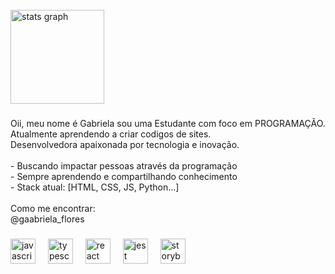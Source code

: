 <br clear="both">

<div align="left">
  <img src="https://github-readme-stats.vercel.app/api?username=Gabi&hide_title=false&hide_rank=false&show_icons=true&include_all_commits=true&count_private=true&disable_animations=true&theme=gruvbox_light&locale=pt-br&hide_border=false&order=1&custom_title=Gabi" height="150" alt="stats graph"  />
</div>

###

<p align="left">Oii, meu nome é Gabriela sou uma Estudante com foco em PROGRAMAÇÃO.  <br> Atualmente aprendendo a criar codigos de sites.<br>Desenvolvedora apaixonada por tecnologia e inovação.  <br><br>-  Buscando impactar pessoas através da programação  <br>-  Sempre aprendendo e compartilhando conhecimento  <br>-  Stack atual: [HTML, CSS, JS, Python...]  <br> <br> Como me encontrar:<br>@gaabriela_flores</p>

###

<div align="left">
  <img src="https://cdn.jsdelivr.net/gh/devicons/devicon/icons/javascript/javascript-original.svg" height="40" alt="javascript logo"  />
  <img width="12" />
  <img src="https://cdn.jsdelivr.net/gh/devicons/devicon/icons/typescript/typescript-original.svg" height="40" alt="typescript logo"  />
  <img width="12" />
  <img src="https://cdn.jsdelivr.net/gh/devicons/devicon/icons/react/react-original.svg" height="40" alt="react logo"  />
  <img width="12" />
  <img src="https://cdn.jsdelivr.net/gh/devicons/devicon/icons/jest/jest-plain.svg" height="40" alt="jest logo"  />
  <img width="12" />
  <img src="https://cdn.jsdelivr.net/gh/devicons/devicon/icons/storybook/storybook-original.svg" height="40" alt="storybook logo"  />
</div>

###

<p align="left"></p>

###
